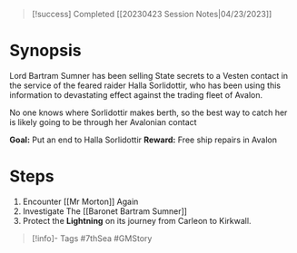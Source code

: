 
> [!success] Completed [[20230423 Session Notes|04/23/2023]]


# Synopsis
Lord Bartram Sumner has been selling State secrets to a Vesten contact in the service of the feared raider Halla Sorlidottir, who has been using this information to devastating effect against the trading fleet of Avalon.

No one knows where Sorlidottir makes berth, so the best way to catch her is likely going to be through her Avalonian contact

**Goal:** Put an end to Halla Sorlidottir
**Reward:** Free ship repairs in Avalon

# Steps
1. Encounter [[Mr Morton]] Again
2. Investigate The [[Baronet Bartram Sumner]]
3. Protect the **Lightning** on its journey from Carleon to Kirkwall.

> [!info]- Tags
> #7thSea #GMStory 



